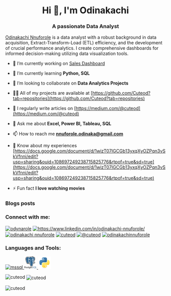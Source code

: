 
<h1 align="center">Hi 👋, I'm Odinakachi</h1>
<h3 align="center">A passionate Data Analyst</h3>


[Odinakachi Nnuforole](https://www.linkedin.com/in/odinakachi-nnuforole/) is a data analyst with a robust background in data acquisition, Extract-Transform-Load (ETL) efficiency, and the development of crucial performance analytics. I create comprehensive dashboards for informed decision-making utilizing data visualization tools.

- 🔭 I’m currently working on [Sales Dashboard](https://github.com/Cuteod/Mobile-Phone-Sales-Analysis-for-2024/blob/main/README.md)

- 🌱 I’m currently learning **Python, SQL**

- 👯 I’m looking to collaborate on **Data Analytics Projects**

- 👨‍💻 All of my projects are available at [https://github.com/Cuteod?tab=repositories](https://github.com/Cuteod?tab=repositories)

- 📝 I regularly write articles on [https://medium.com/@cuteod](https://medium.com/@cuteod)

- 💬 Ask me about **Excel, Power BI, Tableau, SQL**

- 📫 How to reach me **nnuforole.odinaka@gmail.com**

- 📄 Know about my experiences [https://docs.google.com/document/d/1wizT07IGCGb13yxqXyOZPqn3vSkVfnni/edit?usp=sharing&ouid=108697249238715825776&rtpof=true&sd=true](https://docs.google.com/document/d/1wizT07IGCGb13yxqXyOZPqn3vSkVfnni/edit?usp=sharing&ouid=108697249238715825776&rtpof=true&sd=true)

- ⚡ Fun fact **I love watching movies**

### Blogs posts
<!-- BLOG-POST-LIST:START -->
<!-- BLOG-POST-LIST:END -->

<h3 align="left">Connect with me:</h3>
<p align="left">
<a href="https://twitter.com/odynarole" target="blank"><img align="center" src="https://raw.githubusercontent.com/rahuldkjain/github-profile-readme-generator/master/src/images/icons/Social/twitter.svg" alt="odynarole" height="30" width="40" /></a>
<a href="https://linkedin.com/in/https://www.linkedin.com/in/odinakachi-nnuforole/" target="blank"><img align="center" src="https://raw.githubusercontent.com/rahuldkjain/github-profile-readme-generator/master/src/images/icons/Social/linked-in-alt.svg" alt="https://www.linkedin.com/in/odinakachi-nnuforole/" height="30" width="40" /></a>
<a href="https://fb.com/odinakachi nnuforole" target="blank"><img align="center" src="https://raw.githubusercontent.com/rahuldkjain/github-profile-readme-generator/master/src/images/icons/Social/facebook.svg" alt="odinakachi nnuforole" height="30" width="40" /></a>
<a href="https://instagram.com/cuteod" target="blank"><img align="center" src="https://raw.githubusercontent.com/rahuldkjain/github-profile-readme-generator/master/src/images/icons/Social/instagram.svg" alt="cuteod" height="30" width="40" /></a>
<a href="https://medium.com/@cuteod" target="blank"><img align="center" src="https://raw.githubusercontent.com/rahuldkjain/github-profile-readme-generator/master/src/images/icons/Social/medium.svg" alt="@cuteod" height="30" width="40" /></a>
<a href="https://www.youtube.com/c/odinakachinnuforole" target="blank"><img align="center" src="https://raw.githubusercontent.com/rahuldkjain/github-profile-readme-generator/master/src/images/icons/Social/youtube.svg" alt="odinakachinnuforole" height="30" width="40" /></a>
</p>

<h3 align="left">Languages and Tools:</h3>
<p align="left"> <a href="https://www.microsoft.com/en-us/sql-server" target="_blank" rel="noreferrer"> <img src="https://www.svgrepo.com/show/303229/microsoft-sql-server-logo.svg" alt="mssql" width="40" height="40"/> </a> <a href="https://www.postgresql.org" target="_blank" rel="noreferrer"> <img src="https://raw.githubusercontent.com/devicons/devicon/master/icons/postgresql/postgresql-original-wordmark.svg" alt="postgresql" width="40" height="40"/> </a> <a href="https://www.python.org" target="_blank" rel="noreferrer"> <img src="https://raw.githubusercontent.com/devicons/devicon/master/icons/python/python-original.svg" alt="python" width="40" height="40"/> </a> </p>

<p><img align="left" src="https://github-readme-stats.vercel.app/api/top-langs?username=cuteod&show_icons=true&locale=en&layout=compact" alt="cuteod" /></p>

<p>&nbsp;<img align="center" src="https://github-readme-stats.vercel.app/api?username=cuteod&show_icons=true&locale=en" alt="cuteod" /></p>

<p><img align="center" src="https://github-readme-streak-stats.herokuapp.com/?user=cuteod&" alt="cuteod" /></p>
